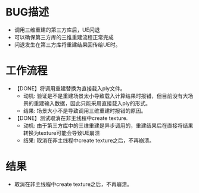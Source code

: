 # BUG描述
- 调用三维重建的第三方库后，UE闪退
- 可以确保第三方库的三维重建流程正常完成
- 闪退发生在第三方库将重建结果回传给UE时。

# 工作流程
- 【DONE】将调用重建替换为直接载入ply文件。
    - 动机: 验证是不是重建场景太小导致载入计算结果时报错，但目前没有大场景的重建输入数据，因此只能采用直接载入ply的形式。
    - 结果: 场景大小不是导致调用三维重建时报错的原因。
- 【DONE】测试取消在非主线程中create texture.
    - 动机: 由于第三方库中的三维重建是异步调用的，重建结果后在直接将结果转换为texture可能会导致UE崩溃
    - 结果: 取消在非主线程中create texture之后，不再崩溃。

# 结果
- 取消在非主线程中create texture之后，不再崩溃。